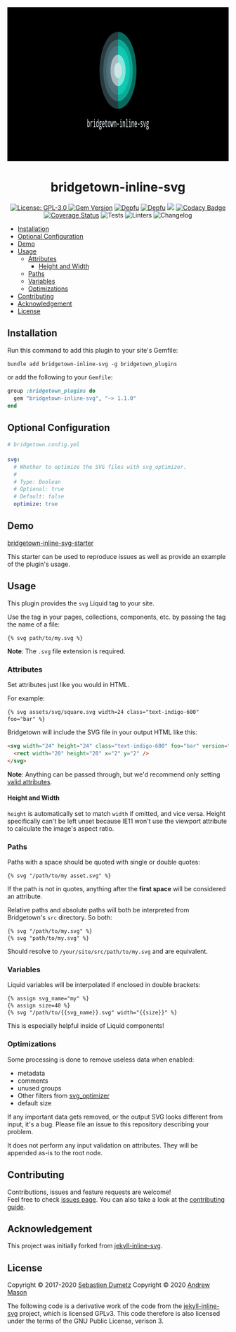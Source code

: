 <div align="center">
  <img alt="Banner" width="100%" height="350" src="media/banner.png" />
  <h1>bridgetown-inline-svg</h1>
  <p>
    <a href="LICENSE" target="_blank">
      <img alt="License: GPL-3.0" src="https://img.shields.io/github/license/andrewmcodes/bridgetown-inline-svg" />
    </a>
    <a href="https://badge.fury.io/rb/bridgetown-inline-svg"><img src="https://badge.fury.io/rb/bridgetown-inline-svg.svg" alt="Gem Version" height="18"></a>
    <a href="https://depfu.com"><img src="https://badges.depfu.com/badges/54fe87f2b14868b7c6e69aa0322e3764/status.svg" alt="Depfu"></a>
    <a href="https://depfu.com/github/andrewmcodes/bridgetown-inline-svg?project_id=14094"><img src="https://badges.depfu.com/badges/54fe87f2b14868b7c6e69aa0322e3764/count.svg" alt="Depfu"></a>
    <a href="https://codeclimate.com/github/andrewmcodes/bridgetown-inline-svg/maintainability"><img src="https://api.codeclimate.com/v1/badges/f9756d6568f43c7a407b/maintainability" /></a>
    <a href="https://www.codacy.com/manual/andrewmcodes/bridgetown-inline-svg?utm_source=github.com&amp;utm_medium=referral&amp;utm_content=andrewmcodes/bridgetown-inline-svg&amp;utm_campaign=Badge_Grade"><img src="https://app.codacy.com/project/badge/Grade/caad1b16367242ff973fe2e977985364" alt="Codacy Badge"></a>
    <a href='https://coveralls.io/github/andrewmcodes/bridgetown-inline-svg?branch=main'><img src='https://coveralls.io/repos/github/andrewmcodes/bridgetown-inline-svg/badge.svg?branch=main' alt='Coverage Status' /></a>
    <img alt="Tests" src="https://github.com/andrewmcodes/bridgetown-inline-svg/workflows/Tests/badge.svg" />
    <img alt="Linters" src="https://github.com/andrewmcodes/bridgetown-inline-svg/workflows/Linters/badge.svg" />
    <img alt="Changelog" src="https://github.com/andrewmcodes/bridgetown-inline-svg/workflows/Changelog/badge.svg" />
  </p>
</div>

- [Installation](#installation)
- [Optional Configuration](#optional-configuration)
- [Demo](#demo)
- [Usage](#usage)
  - [Attributes](#attributes)
    - [Height and Width](#height-and-width)
  - [Paths](#paths)
  - [Variables](#variables)
  - [Optimizations](#optimizations)
- [Contributing](#contributing)
- [Acknowledgement](#acknowledgement)
- [License](#license)

## Installation

Run this command to add this plugin to your site's Gemfile:

```shell
bundle add bridgetown-inline-svg -g bridgetown_plugins
```

or add the following to your `Gemfile`:

```ruby
group :bridgetown_plugins do
  gem "bridgetown-inline-svg", "~> 1.1.0"
end
```

## Optional Configuration

```yml
# bridgetown.config.yml

svg:
  # Whether to optimize the SVG files with svg_optimizer.
  #
  # Type: Boolean
  # Optional: true
  # Default: false
  optimize: true
```

## Demo

[bridgetown-inline-svg-starter](https://github.com/andrewmcodes/bridgetown-inline-svg-starter)

This starter can be used to reproduce issues as well as provide an example of the plugin's usage.

## Usage

This plugin provides the `svg` Liquid tag to your site.

Use the tag in your pages, collections, components, etc. by passing the tag the name of a file:

```liquid
{% svg path/to/my.svg %}
```

**Note**: The `.svg` file extension is required.

### Attributes

Set attributes just like you would in HTML.

For example:

```liquid
{% svg assets/svg/square.svg width=24 class="text-indigo-600" foo="bar" %}
```

Bridgetown will include the SVG file in your output HTML like this:

```html
<svg width="24" height="24" class="text-indigo-600" foo="bar" version="1.1" id="square" xmlns="http://www.w3.org/2000/svg" x="0" y="0" viewBox="0 0 24 24" >
  <rect width="20" height="20" x="2" y="2" />
</svg>
```

**Note**: Anything can be passed through, but we'd recommend only setting [valid attributes](https://developer.mozilla.org/en-US/docs/Web/SVG/Element/svg#Attributes).

#### Height and Width

`height` is automatically set to match `width` if omitted, and vice versa. Height specifically can't be left unset because IE11 won't use the viewport attribute to calculate the image's aspect ratio.

### Paths

Paths with a space should be quoted with single or double quotes:

```liquid
{% svg "/path/to/my asset.svg" %}
```

If the path is not in quotes, anything after the __first space__ will be considered an attribute.

Relative paths and absolute paths will both be interpreted from Bridgetown's `src` directory. So both:

```liquid
{% svg "/path/to/my.svg" %}
{% svg "path/to/my.svg" %}
```

Should resolve to `/your/site/src/path/to/my.svg` and are equivalent.

### Variables

Liquid variables will be interpolated if enclosed in double brackets:

```liquid
{% assign svg_name="my" %}
{% assign size=40 %}
{% svg "/path/to/{{svg_name}}.svg" width="{{size}}" %}
```

This is especially helpful inside of Liquid components!

### Optimizations

Some processing is done to remove useless data when enabled:

- metadata
- comments
- unused groups
- Other filters from [svg_optimizer](https://github.com/fnando/svg_optimizer)
- default size

If any important data gets removed, or the output SVG looks different from input, it's a bug. Please file an issue to this repository describing your problem.

It does not perform any input validation on attributes. They will be appended as-is to the root node.

## Contributing

Contributions, issues and feature requests are welcome!<br />Feel free to check [issues page](https://github.com/andrewmcodes/bridgetown-inline-svg/issues). You can also take a look at the [contributing guide](https://github.com/andrewmcodes/bridgetown-inline-svg/blob/main/CONTRIBUTING.md).

## Acknowledgement

This project was initially forked from [jekyll-inline-svg](https://github.com/sdumetz/jekyll-inline-svg).

## License

Copyright © 2017-2020 [Sebastien Dumetz](https://github.com/sdumetz)
Copyright © 2020 [Andrew Mason](https://github.com/andrewmcodes)

The following code is a derivative work of the code from the [jekyll-inline-svg](https://github.com/sdumetz/jekyll-inline-svg) project, which is licensed GPLv3. This code therefore is also licensed under the terms of the GNU Public License, verison 3.
